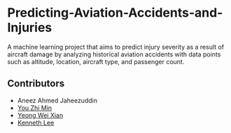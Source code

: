 # Predicting-Aviation-Accidents-and-Injuries
A machine learning project that aims to predict injury severity as a result of aircraft damage by analyzing historical aviation accidents with data points such as altitude, location, aircraft type, and passenger count.

## Contributors
* Aneez Ahmed Jaheezuddin
* [You Zhi Min](https://github.com/zzzhimin)
* [Yeong Wei Xian](https://github.com/wxiannnn)
* [Kenneth Lee](https://github.com/klee046)
